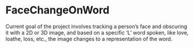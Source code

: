 # FaceChangeOnWord

Current goal of the project involves tracking a person’s face and obscuring it with a 2D or 3D image, and based on a specific ‘L’ word spoken, like love, loathe, loss, etc., the image changes to a representation of the word.

